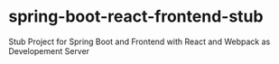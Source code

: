 # spring-boot-react-frontend-stub
Stub Project for Spring Boot and Frontend with React and Webpack as Developement Server
